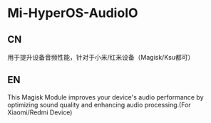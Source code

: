 # Mi-HyperOS-AudioIO

## CN    
用于提升设备音频性能，针对于小米/红米设备（Magisk/Ksu都可）    

## EN    
This Magisk Module improves your device's audio performance by optimizing sound quality and enhancing audio processing.(For Xiaomi/Redmi Device)
